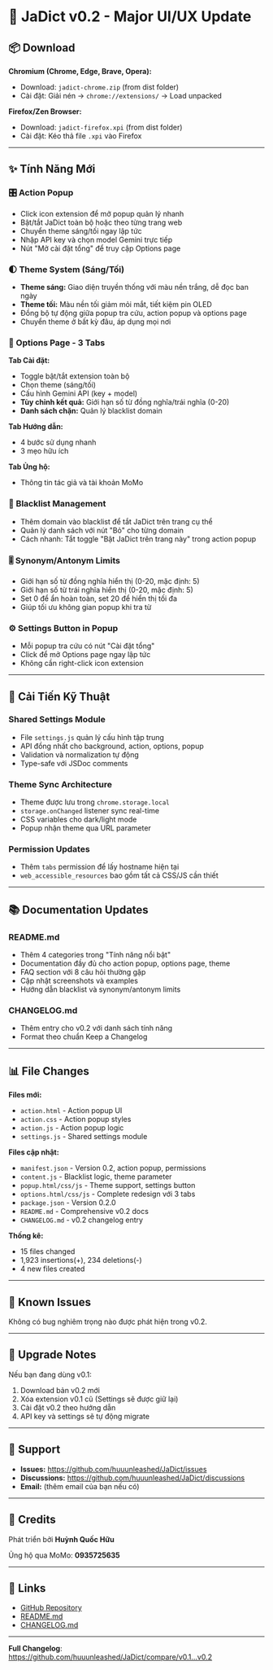 # 🎉 JaDict v0.2 - Major UI/UX Update

## 📦 Download

**Chromium (Chrome, Edge, Brave, Opera):**
- Download: `jadict-chrome.zip` (from dist folder)
- Cài đặt: Giải nén → `chrome://extensions/` → Load unpacked

**Firefox/Zen Browser:**
- Download: `jadict-firefox.xpi` (from dist folder)
- Cài đặt: Kéo thả file `.xpi` vào Firefox

---

## ✨ Tính Năng Mới

### 🎛️ Action Popup
- Click icon extension để mở popup quản lý nhanh
- Bật/tắt JaDict toàn bộ hoặc theo từng trang web
- Chuyển theme sáng/tối ngay lập tức
- Nhập API key và chọn model Gemini trực tiếp
- Nút "Mở cài đặt tổng" để truy cập Options page

### 🌓 Theme System (Sáng/Tối)
- **Theme sáng:** Giao diện truyền thống với màu nền trắng, dễ đọc ban ngày
- **Theme tối:** Màu nền tối giảm mỏi mắt, tiết kiệm pin OLED
- Đồng bộ tự động giữa popup tra cứu, action popup và options page
- Chuyển theme ở bất kỳ đâu, áp dụng mọi nơi

### 📑 Options Page - 3 Tabs
**Tab Cài đặt:**
- Toggle bật/tắt extension toàn bộ
- Chọn theme (sáng/tối)
- Cấu hình Gemini API (key + model)
- **Tùy chỉnh kết quả:** Giới hạn số từ đồng nghĩa/trái nghĩa (0-20)
- **Danh sách chặn:** Quản lý blacklist domain

**Tab Hướng dẫn:**
- 4 bước sử dụng nhanh
- 3 mẹo hữu ích

**Tab Ủng hộ:**
- Thông tin tác giả và tài khoản MoMo

### 🚫 Blacklist Management
- Thêm domain vào blacklist để tắt JaDict trên trang cụ thể
- Quản lý danh sách với nút "Bỏ" cho từng domain
- Cách nhanh: Tắt toggle "Bật JaDict trên trang này" trong action popup

### 🎚️ Synonym/Antonym Limits
- Giới hạn số từ đồng nghĩa hiển thị (0-20, mặc định: 5)
- Giới hạn số từ trái nghĩa hiển thị (0-20, mặc định: 5)
- Set 0 để ẩn hoàn toàn, set 20 để hiển thị tối đa
- Giúp tối ưu không gian popup khi tra từ

### ⚙️ Settings Button in Popup
- Mỗi popup tra cứu có nút "Cài đặt tổng"
- Click để mở Options page ngay lập tức
- Không cần right-click icon extension

---

## 🔧 Cải Tiến Kỹ Thuật

### Shared Settings Module
- File `settings.js` quản lý cấu hình tập trung
- API đồng nhất cho background, action, options, popup
- Validation và normalization tự động
- Type-safe với JSDoc comments

### Theme Sync Architecture
- Theme được lưu trong `chrome.storage.local`
- `storage.onChanged` listener sync real-time
- CSS variables cho dark/light mode
- Popup nhận theme qua URL parameter

### Permission Updates
- Thêm `tabs` permission để lấy hostname hiện tại
- `web_accessible_resources` bao gồm tất cả CSS/JS cần thiết

---

## 📚 Documentation Updates

### README.md
- Thêm 4 categories trong "Tính năng nổi bật"
- Documentation đầy đủ cho action popup, options page, theme
- FAQ section với 8 câu hỏi thường gặp
- Cập nhật screenshots và examples
- Hướng dẫn blacklist và synonym/antonym limits

### CHANGELOG.md
- Thêm entry cho v0.2 với danh sách tính năng
- Format theo chuẩn Keep a Changelog

---

## 📊 File Changes

**Files mới:**
- `action.html` - Action popup UI
- `action.css` - Action popup styles
- `action.js` - Action popup logic
- `settings.js` - Shared settings module

**Files cập nhật:**
- `manifest.json` - Version 0.2, action popup, permissions
- `content.js` - Blacklist logic, theme parameter
- `popup.html/css/js` - Theme support, settings button
- `options.html/css/js` - Complete redesign với 3 tabs
- `package.json` - Version 0.2.0
- `README.md` - Comprehensive v0.2 docs
- `CHANGELOG.md` - v0.2 changelog entry

**Thống kê:**
- 15 files changed
- 1,923 insertions(+), 234 deletions(-)
- 4 new files created

---

## 🐛 Known Issues

Không có bug nghiêm trọng nào được phát hiện trong v0.2.

---

## 📝 Upgrade Notes

Nếu bạn đang dùng v0.1:
1. Download bản v0.2 mới
2. Xóa extension v0.1 cũ (Settings sẽ được giữ lại)
3. Cài đặt v0.2 theo hướng dẫn
4. API key và settings sẽ tự động migrate

---

## 💬 Support

- **Issues:** https://github.com/huuunleashed/JaDict/issues
- **Discussions:** https://github.com/huuunleashed/JaDict/discussions
- **Email:** (thêm email của bạn nếu có)

---

## 🙏 Credits

Phát triển bởi **Huỳnh Quốc Hữu**

Ủng hộ qua MoMo: **0935725635**

---

## 🔗 Links

- [GitHub Repository](https://github.com/huuunleashed/JaDict)
- [README.md](https://github.com/huuunleashed/JaDict/blob/main/README.md)
- [CHANGELOG.md](https://github.com/huuunleashed/JaDict/blob/main/CHANGELOG.md)

---

**Full Changelog**: https://github.com/huuunleashed/JaDict/compare/v0.1...v0.2
